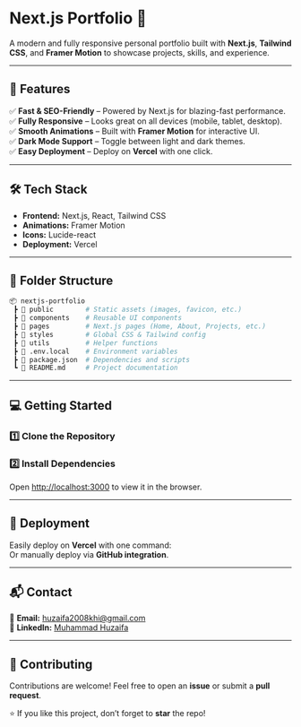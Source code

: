 # Next.js Portfolio 🚀

A modern and fully responsive personal portfolio built with **Next.js**, **Tailwind CSS**, and **Framer Motion** to showcase projects, skills, and experience.

---

## 🚀 Features  
✅ **Fast & SEO-Friendly** – Powered by Next.js for blazing-fast performance.  
✅ **Fully Responsive** – Looks great on all devices (mobile, tablet, desktop).  
✅ **Smooth Animations** – Built with **Framer Motion** for interactive UI.  
✅ **Dark Mode Support** – Toggle between light and dark themes.  
✅ **Easy Deployment** – Deploy on **Vercel** with one click.  

---

## 🛠 Tech Stack  
- **Frontend:** Next.js, React, Tailwind CSS  
- **Animations:** Framer Motion  
- **Icons:** Lucide-react  
- **Deployment:** Vercel  

---

## 📂 Folder Structure  
```bash
📦 nextjs-portfolio
 ┣ 📂 public        # Static assets (images, favicon, etc.)
 ┣ 📂 components    # Reusable UI components
 ┣ 📂 pages         # Next.js pages (Home, About, Projects, etc.)
 ┣ 📂 styles        # Global CSS & Tailwind config
 ┣ 📂 utils         # Helper functions
 ┣ 📜 .env.local    # Environment variables
 ┣ 📜 package.json  # Dependencies and scripts
 ┗ 📜 README.md     # Project documentation
```
---

## 💻 Getting Started  

### 1️⃣ Clone the Repository
### 2️⃣ Install Dependencies
Open [http://localhost:3000](http://localhost:3000) to view it in the browser.

---

## 🚀 Deployment  
Easily deploy on **Vercel** with one command:  
Or manually deploy via **GitHub integration**.

---

## 📬 Contact  
📧 **Email:** [huzaifa2008khi@gmail.com](mailto:huzaifa2008khi@gmail.com)  
🔗 **LinkedIn:** [Muhammad Huzaifa](https://www.linkedin.com/in/muhammad-huzaifa-968a3b321)  



---

## 🌟 Contributing  
Contributions are welcome! Feel free to open an **issue** or submit a **pull request**.  

⭐ If you like this project, don’t forget to **star** the repo!  


